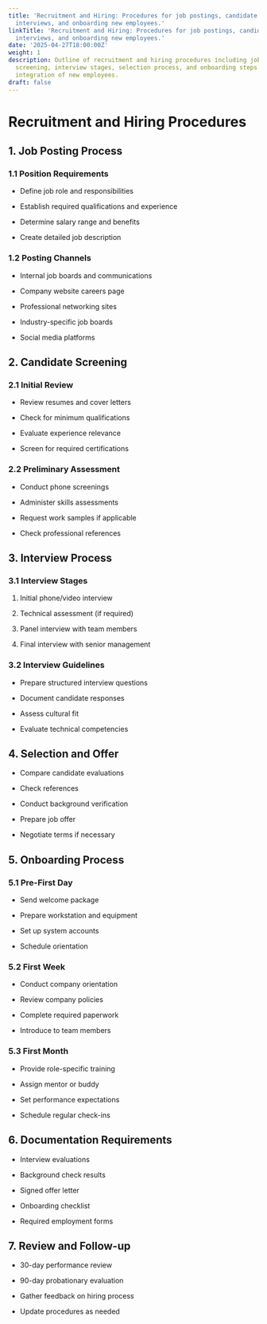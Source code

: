 ```yaml
---
title: 'Recruitment and Hiring: Procedures for job postings, candidate screening,
  interviews, and onboarding new employees.'
linkTitle: 'Recruitment and Hiring: Procedures for job postings, candidate screening,
  interviews, and onboarding new employees.'
date: '2025-04-27T18:00:00Z'
weight: 1
description: Outline of recruitment and hiring procedures including job posting, candidate
  screening, interview stages, selection process, and onboarding steps to ensure effective
  integration of new employees.
draft: false
---
```



# Recruitment and Hiring Procedures

## 1. Job Posting Process

### 1.1 Position Requirements

- Define job role and responsibilities

- Establish required qualifications and experience

- Determine salary range and benefits

- Create detailed job description

### 1.2 Posting Channels

- Internal job boards and communications

- Company website careers page

- Professional networking sites

- Industry-specific job boards

- Social media platforms

## 2. Candidate Screening

### 2.1 Initial Review

- Review resumes and cover letters

- Check for minimum qualifications

- Evaluate experience relevance

- Screen for required certifications

### 2.2 Preliminary Assessment

- Conduct phone screenings

- Administer skills assessments

- Request work samples if applicable

- Check professional references

## 3. Interview Process

### 3.1 Interview Stages

1. Initial phone/video interview

1. Technical assessment (if required)

1. Panel interview with team members

1. Final interview with senior management

### 3.2 Interview Guidelines

- Prepare structured interview questions

- Document candidate responses

- Assess cultural fit

- Evaluate technical competencies

## 4. Selection and Offer

- Compare candidate evaluations

- Check references

- Conduct background verification

- Prepare job offer

- Negotiate terms if necessary

## 5. Onboarding Process

### 5.1 Pre-First Day

- Send welcome package

- Prepare workstation and equipment

- Set up system accounts

- Schedule orientation

### 5.2 First Week

- Conduct company orientation

- Review company policies

- Complete required paperwork

- Introduce to team members

### 5.3 First Month

- Provide role-specific training

- Assign mentor or buddy

- Set performance expectations

- Schedule regular check-ins

## 6. Documentation Requirements

- Interview evaluations

- Background check results

- Signed offer letter

- Onboarding checklist

- Required employment forms

## 7. Review and Follow-up

- 30-day performance review

- 90-day probationary evaluation

- Gather feedback on hiring process

- Update procedures as needed